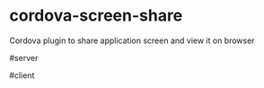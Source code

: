 # cordova-screen-share
Cordova plugin to share application screen and view it on browser


#server


#client
